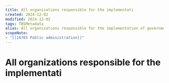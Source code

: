 ```yaml
---
title: All organizations responsible for the implementati
created: 2024-12-02
modified: 2024-12-02
tags: TBSMetadata
alias: All organizations responsible for the implementation of government policies and for the operation of public services.
scopeNote:
- "[[16765 Public administration]]"
---
```

# All organizations responsible for the implementati
